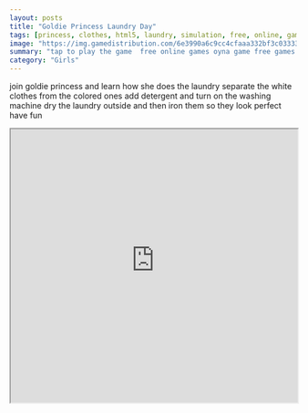```yaml
---
layout: posts
title: "Goldie Princess Laundry Day"
tags: [princess, clothes, html5, laundry, simulation, free, online, games, oyna, game, free, games, play, play, games]
image: "https://img.gamedistribution.com/6e3990a6c9cc4cfaaa332bf3c0333337.jpg"
summary: "tap to play the game  free online games oyna game free games play play games"
category: "Girls"
---
```


join goldie princess and learn how she does the laundry separate the white clothes from the colored ones add detergent and turn on the washing machine dry the laundry outside and then iron them so they look perfect have fun

<iframe width="100%" height="480px;" src="https://html5.gamedistribution.com/6e3990a6c9cc4cfaaa332bf3c0333337/"></iframe>